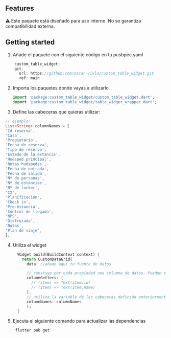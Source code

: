 <!--
This README describes the package. If you publish this package to pub.dev,
this README's contents appear on the landing page for your package.

For information about how to write a good package README, see the guide for
[writing package pages](https://dart.dev/tools/pub/writing-package-pages).

For general information about developing packages, see the Dart guide for
[creating packages](https://dart.dev/guides/libraries/create-packages)
and the Flutter guide for
[developing packages and plugins](https://flutter.dev/to/develop-packages).
-->

## Features
⚠️ Este paquete está diseñado para uso interno. No se garantiza compatibilidad externa.

## Getting started

1. Añade el paquete con el siguiente código en tu pusbpec.yaml

```dart
    custom_table_widget:
    git:
      url: https://github.com/oscar-vivla/custom_table_widget.git
      ref: main
```

2. Importa los paquetes donde vayas a utilizarlo

    ```dart
    import 'package:custom_table_widget/custom_table_widget.dart';
    import 'package:custom_table_widget/table_widget_wrapper.dart';
    ```
3. Define las cabeceras que quieras utilizar:
  ```dart
  // ejemplo: 
  List<String> columnNames = [
  'Id reserva',
  'Casa',
  'Propietario',
  'Fecha de reserva',
  'Tipo de reserva',
  'Estado de la estancia',
  'Huésped principal',
  'Notas huéspedes',
  'Fecha de entrada',
  'Fecha de salida',
  'Nº de personas',
  'Nº de estancias',
  'Nº de locker',
  'CX',
  'Planificación',
  'Check in',
  'Pre-estancia',
  'Control de llegada',
  'NPS',
  'Disfrutada',
  'Notas',
  'Plan de viaje',
 ];
  ```

4. Utiliza el widget

    ```dart
      Widget build(BuildContext context) {
        return CustomDataGrid(
          data: //añade aquí tu fuente de datos

          // constuye por cada propiedad una columna de datos. Pueden ser tanto textos como widgets. ej:
          columnGetters: [
            // (item) => Text(item.id)
            // (item) => Text(item.name)
          ],
          // utiliza la variable de las cabeceras definida anteriormente
          columnNames: columnNames
          );
      }
      ```
 5. Ejecuta el siguiente comando para actualizar las dependencias

    ```shell
     flutter pub get
    ```

